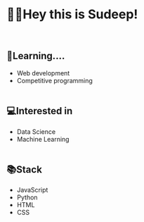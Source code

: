 # 👨‍💻Hey this is Sudeep!
<br>

## 📖Learning....

- Web development<br>
- Competitive programming<br><br>
  
## 💻Interested in<br>
  
- Data Science<br>
- Machine Learning<br><br>
  
## 📚Stack<br>
  
- JavaScript<br>
- Python<br>
- HTML<br>
- CSS<br>
